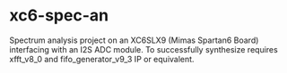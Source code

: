 # xc6-spec-an

Spectrum analysis project on an XC6SLX9 (Mimas Spartan6 Board) interfacing with an I2S ADC module. To successfully synthesize requires xfft_v8_0 and fifo_generator_v9_3 IP or equivalent.
